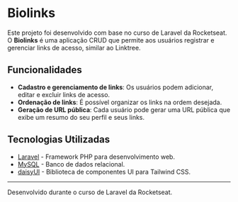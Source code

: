 # Biolinks

Este projeto foi desenvolvido com base no curso de Laravel da Rocketseat. O **Biolinks** é uma aplicação CRUD que permite aos usuários registrar e gerenciar links de acesso, similar ao Linktree.

## Funcionalidades

- **Cadastro e gerenciamento de links**: Os usuários podem adicionar, editar e excluir links de acesso.
- **Ordenação de links**: É possível organizar os links na ordem desejada.
- **Geração de URL pública**: Cada usuário pode gerar uma URL pública que exibe um resumo do seu perfil e seus links.

## Tecnologias Utilizadas

- [Laravel](https://laravel.com/) - Framework PHP para desenvolvimento web.
- [MySQL](https://www.mysql.com/) - Banco de dados relacional.
- [daisyUI](https://daisyui.com/) - Biblioteca de componentes UI para Tailwind CSS.

---
Desenvolvido durante o curso de Laravel da Rocketseat.